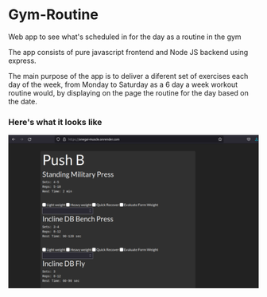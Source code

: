 # Gym-Routine

Web app to see what's scheduled in for the day as a routine in the gym

The app consists of pure javascript frontend and Node JS backend using express.

The main purpose of the app is to deliver a diferent set of exercises each day of the week, from Monday to Saturday as a 6 day a week workout routine would, by displaying on the page the routine for the day based on the date.

### Here's what it looks like

![Gym-routine webpage on display with header Push B](/backend/onegai_muscle.png)

